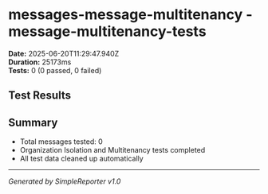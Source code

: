 # messages-message-multitenancy - message-multitenancy-tests

**Date:** 2025-06-20T11:29:47.940Z  
**Duration:** 25173ms  
**Tests:** 0 (0 passed, 0 failed)

## Test Results



## Summary

- Total messages tested: 0
- Organization Isolation and Multitenancy tests completed
- All test data cleaned up automatically

---
*Generated by SimpleReporter v1.0*
